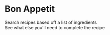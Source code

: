 # Bon Appetit
Search recipes based off a list of ingredients<br>
See what else you'll need to complete the recipe<br>
